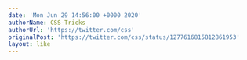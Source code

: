 ```yaml
---
date: 'Mon Jun 29 14:56:00 +0000 2020'
authorName: CSS-Tricks
authorUrl: 'https://twitter.com/css'
originalPost: 'https://twitter.com/css/status/1277616815812861953'
layout: like
---
```

